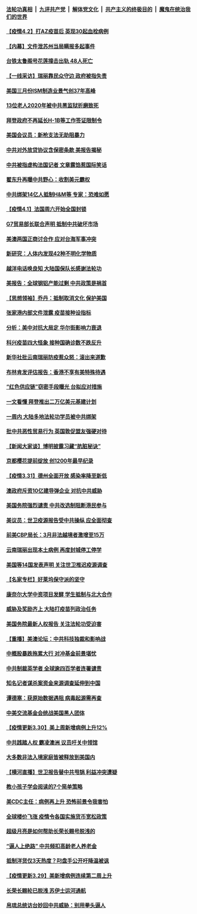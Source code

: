 ####  [法轮功真相](../../../../basic/blob/master/README.md?t=04021901) &nbsp;|&nbsp; [九评共产党](../../../../9ping.md/blob/master/README.md?t=04021901) &nbsp;|&nbsp; [解体党文化](../../../../jtdwh.md/blob/master/README.md?t=04021901)  &nbsp;|&nbsp; [共产主义的终极目的](../../../../gczydzjmd.md/blob/master/README.md?t=04021901) &nbsp;|&nbsp; [魔鬼在统治我们的世界](../../../../mgztzwmdsj.md/blob/master/README.md?t=04021901) 

#### [【疫情4.2】打AZ疫苗后 英现30起血栓病例](../pages/nf4514/n12853825.md?t=04021901) 

#### [【内幕】文件泄苏州当局瞒报多起事件](../pages/nf4514/n12851523.md?t=04021901) 

#### [台铁太鲁阁号花莲撞击出轨 48人死亡](../pages/nf4514/n12853140.md?t=04021901) 

#### [【一线采访】瑞丽靠民众守边 政府被指失责](../pages/nf4514/n12852805.md?t=04021901) 

#### [美国三月份ISM制造业景气创37年高峰](../pages/nf4514/n12852822.md?t=04021901) 

#### [13位老人2020年被中共黑监狱折磨致死](../pages/nf4514/n12852665.md?t=04021901) 

#### [拜登政府不再延长H-1B等工作签证限制令](../pages/nf4514/n12852497.md?t=04021901) 

#### [美国会议员：新枪支法无助阻暴力](../pages/nf4514/n12851982.md?t=04021901) 

#### [中共对外放贷协议含保密条款 美报告揭秘](../pages/nf4514/n12852459.md?t=04021901) 

#### [中共被指虚构法国记者 文章露馅惹国际笑话](../pages/nf4514/n12852317.md?t=04021901) 

#### [翟东升再曝中共野心：收割美元霸权](../pages/nf4514/n12833649.md?t=04021901) 

#### [中共绑架14亿人抵制H&M等 专家：恐难如愿](../pages/nf4514/n12849515.md?t=04021901) 

#### [【疫情4.1】法国周六开始全国封锁](../pages/nf4514/n12851171.md?t=04021901) 

#### [G7贸易部长联合声明 抵制中共破坏市场](../pages/nf4514/n12851555.md?t=04021901) 

#### [美澳两国正商讨合作 应对台海军事冲突](../pages/nf4514/n12850016.md?t=04021901) 

#### [新研究：人体内发现42种不明化学物质](../pages/nf4514/n12850176.md?t=04021901) 

#### [越洋电话唤良知 大陆国保队长感谢法轮功](../pages/nf4514/n12850693.md?t=04021901) 

#### [美报告：全球钢铝产能过剩 中共政策是祸首](../pages/nf4514/n12850366.md?t=04021901) 

#### [【思想领袖】乔丹：抵制取消文化 保护美国](../pages/nf4514/n12813024.md?t=04021901) 

#### [张家港内部文件泄露 疫苗接种设指标](../pages/nf4514/n12849935.md?t=04021901) 

#### [分析：美中对抗大局定 华尔街影响力衰退](../pages/nf4514/n12850089.md?t=04021901) 

#### [科兴疫苗四大怪象 接种国确诊数不跌反升](../pages/nf4514/n12849775.md?t=04021901) 

#### [新华社批云南瑞丽防疫惹众怒：滚出来道歉](../pages/nf4514/n12849521.md?t=04021901) 

#### [布林肯发评估报告：香港不享有美特殊待遇](../pages/nf4514/n12849325.md?t=04021901) 

#### [“红色供应链”窃密手段曝光 台拟应对措施](../pages/nf4514/n12848661.md?t=04021901) 

#### [一文看懂 拜登推出二万亿美元基建计划](../pages/nf4514/n12849371.md?t=04021901) 

#### [一周内 大陆多地法轮功学员被中共绑架](../pages/nf4514/n12849040.md?t=04021901) 

#### [批中共恶性贸易行为 英国敦促盟友强硬对待](../pages/nf4514/n12848584.md?t=04021901) 

#### [【新闻大家谈】博明披露习藏“肮脏秘诀”](../pages/nf4514/n12847432.md?t=04021901) 

#### [京都樱花提前绽放 创1200年最早纪录](../pages/nf4514/n12847643.md?t=04021901) 

#### [【疫情3.31】德州全面开放  感染率降至新低](../pages/nf4514/n12848091.md?t=04021901) 

#### [澳政府斥资10亿建导弹企业 对抗中共威胁](../pages/nf4514/n12847596.md?t=04021901) 

#### [美国务院强烈谴责 中共改选制阻断港民参与](../pages/nf4514/n12847950.md?t=04021901) 

#### [美议员：世卫疫源报告受中共操纵 应全面彻查](../pages/nf4514/n12847592.md?t=04021901) 

#### [前美CBP局长：3月非法越境者激增至15万](../pages/nf4514/n12847405.md?t=04021901) 

#### [云南瑞丽出现本土病例 再度封城停工停学](../pages/nf4514/n12847285.md?t=04021901) 

#### [美国等14国发表声明 关注世卫推迟疫源调查](../pages/nf4514/n12847214.md?t=04021901) 

#### [【名家专栏】好莱坞保守派的坚守](../pages/nf4514/n12845954.md?t=04021901) 

#### [康奈尔大学中资项目发酵 学生抵制与北大合作](../pages/nf4514/n12847023.md?t=04021901) 

#### [威胁及奖励齐上 大陆打疫苗列政治任务](../pages/nf4514/n12846700.md?t=04021901) 

#### [美国务院最新人权报告 关注法轮功受迫害](../pages/nf4514/n12846338.md?t=04021901) 

#### [【重播】美澳论坛：中共科技独裁和影响战](../pages/nf4514/n12846209.md?t=04021901) 

#### [中概股暴跌拖累大行 对冲基金前景堪忧](../pages/nf4514/n12846802.md?t=04021901) 

#### [中共制裁英学者 全球逾四百学者连署谴责](../pages/nf4514/n12846498.md?t=04021901) 

#### [知名记者谋杀案资金来源调查延伸到中国](../pages/nf4514/n12846298.md?t=04021901) 

#### [谭德塞：获原始数据遇阻 病毒起源需再查](../pages/nf4514/n12846580.md?t=04021901) 

#### [中美交流基金会统战美国黑人团体](../pages/nf4514/n12844993.md?t=04021901) 

#### [【疫情更新3.30】美上周新增病例上升12%](../pages/nf4514/n12845486.md?t=04021901) 

#### [中共践踏人权 霸凌澳洲 议员吁关中领馆](../pages/nf4514/n12844362.md?t=04021901) 

#### [大多数非法入境家庭皆被释放到美国内](../pages/nf4514/n12844824.md?t=04021901) 

#### [【横河直播】世卫报告替中共甩锅 利益冲突遭疑](../pages/nf4514/n12844409.md?t=04021901) 

#### [教小孩子学会阅读的7个简单策略](../pages/nf4514/n12843449.md?t=04021901) 

#### [美CDC主任：病例再上升 恐怖前景令我害怕](../pages/nf4514/n12844196.md?t=04021901) 

#### [全球楼价飞涨 疫情令各国实施货币宽松政策](../pages/nf4514/n12844498.md?t=04021901) 

#### [超级月亮是如何帮助长荣长赐号脱浅的](../pages/nf4514/n12844130.md?t=04021901) 

#### [“逼人上绝路” 中共频扣高龄老人养老金](../pages/nf4514/n12844005.md?t=04021901) 

#### [抵制洋货仅3天热度？叼盘手公开吁降温被讽](../pages/nf4514/n12843950.md?t=04021901) 

#### [【疫情更新3.29】美新增病例连续第二周上升](../pages/nf4514/n12842865.md?t=04021901) 

#### [长荣长赐轮已脱浅 苏伊士运河通航](../pages/nf4514/n12843547.md?t=04021901) 

#### [帛琉总统访台妙回中共威胁：别用拳头逼人](../pages/nf4514/n12843532.md?t=04021901) 

